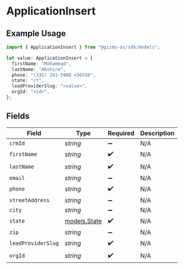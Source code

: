 # ApplicationInsert

## Example Usage

```typescript
import { ApplicationInsert } from "@gizmo-os/sdk/models";

let value: ApplicationInsert = {
  firstName: "Mohammad",
  lastName: "Abshire",
  phone: "(335) 291-5980 x56558",
  state: "ct",
  leadProviderSlug: "<value>",
  orgId: "<id>",
};
```

## Fields

| Field                              | Type                               | Required                           | Description                        |
| ---------------------------------- | ---------------------------------- | ---------------------------------- | ---------------------------------- |
| `crmId`                            | *string*                           | :heavy_minus_sign:                 | N/A                                |
| `firstName`                        | *string*                           | :heavy_check_mark:                 | N/A                                |
| `lastName`                         | *string*                           | :heavy_check_mark:                 | N/A                                |
| `email`                            | *string*                           | :heavy_minus_sign:                 | N/A                                |
| `phone`                            | *string*                           | :heavy_check_mark:                 | N/A                                |
| `streetAddress`                    | *string*                           | :heavy_minus_sign:                 | N/A                                |
| `city`                             | *string*                           | :heavy_minus_sign:                 | N/A                                |
| `state`                            | [models.State](../models/state.md) | :heavy_check_mark:                 | N/A                                |
| `zip`                              | *string*                           | :heavy_minus_sign:                 | N/A                                |
| `leadProviderSlug`                 | *string*                           | :heavy_check_mark:                 | N/A                                |
| `orgId`                            | *string*                           | :heavy_check_mark:                 | N/A                                |